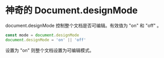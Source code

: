 # 神奇的 Document.designMode

document.designMode 控制整个文档是否可编辑。有效值为 "on" 和 "off" 。

```js
const mode = document.designMode
document.designMode = 'on' || 'off'
```

设置为 "on" 则整个文档设置为可编辑模式。
